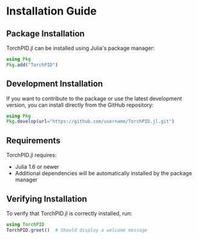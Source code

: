 
<a id='Installation-Guide'></a>

<a id='Installation-Guide-1'></a>

# Installation Guide


<a id='Package-Installation'></a>

<a id='Package-Installation-1'></a>

## Package Installation


TorchPID.jl can be installed using Julia's package manager:


```julia
using Pkg
Pkg.add("TorchPID")
```


<a id='Development-Installation'></a>

<a id='Development-Installation-1'></a>

## Development Installation


If you want to contribute to the package or use the latest development version, you can install directly from the GitHub repository:


```julia
using Pkg
Pkg.develop(url="https://github.com/username/TorchPID.jl.git")
```


<a id='Requirements'></a>

<a id='Requirements-1'></a>

## Requirements


TorchPID.jl requires:


  * Julia 1.6 or newer
  * Additional dependencies will be automatically installed by the package manager


<a id='Verifying-Installation'></a>

<a id='Verifying-Installation-1'></a>

## Verifying Installation


To verify that TorchPID.jl is correctly installed, run:


```julia
using TorchPID
TorchPID.greet()  # Should display a welcome message
```

